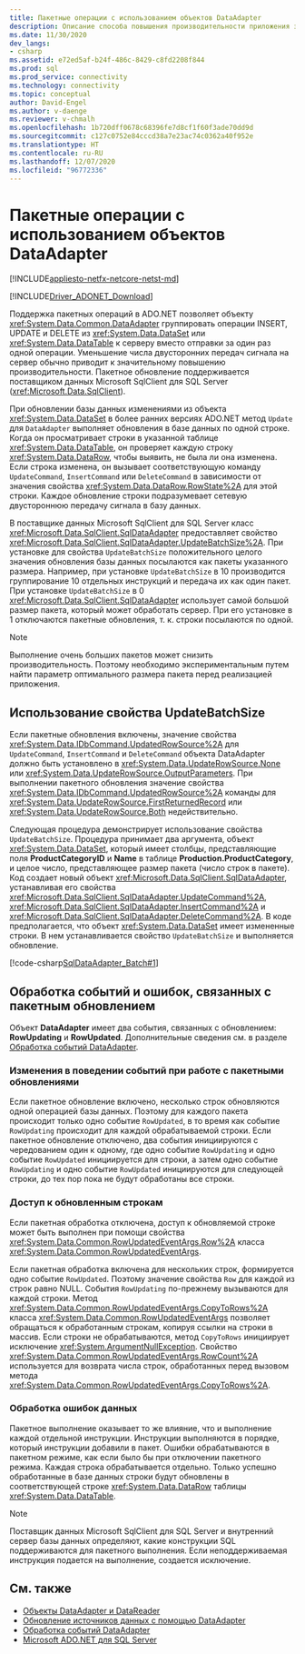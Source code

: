 ```yaml
---
title: Пакетные операции с использованием объектов DataAdapter
description: Описание способа повышения производительности приложения за счет сокращения числа круговых путей в SQL Server при применении обновлений из набора данных DataSet.
ms.date: 11/30/2020
dev_langs:
- csharp
ms.assetid: e72ed5af-b24f-486c-8429-c8fd2208f844
ms.prod: sql
ms.prod_service: connectivity
ms.technology: connectivity
ms.topic: conceptual
author: David-Engel
ms.author: v-daenge
ms.reviewer: v-chmalh
ms.openlocfilehash: 1b720dff0678c68396fe7d8cf1f60f3ade70dd9d
ms.sourcegitcommit: c127c0752e84cccd38a7e23ac74c0362a40f952e
ms.translationtype: HT
ms.contentlocale: ru-RU
ms.lasthandoff: 12/07/2020
ms.locfileid: "96772336"
---
```

# <a name="batch-operations-using-dataadapters"></a>Пакетные операции с использованием объектов DataAdapter

[!INCLUDE[appliesto-netfx-netcore-netst-md](../../includes/appliesto-netfx-netcore-netst-md.md)]

[!INCLUDE[Driver_ADONET_Download](../../includes/driver_adonet_download.md)]

Поддержка пакетных операций в ADO.NET позволяет объекту <xref:System.Data.Common.DataAdapter> группировать операции INSERT, UPDATE и DELETE из <xref:System.Data.DataSet> или <xref:System.Data.DataTable> к серверу вместо отправки за один раз одной операции. Уменьшение числа двусторонних передач сигнала на сервер обычно приводит к значительному повышению производительности. Пакетное обновление поддерживается поставщиком данных Microsoft SqlClient для SQL Server (<xref:Microsoft.Data.SqlClient>).

При обновлении базы данных изменениями из объекта <xref:System.Data.DataSet> в более ранних версиях ADO.NET метод `Update` для `DataAdapter` выполняет обновления в базе данных по одной строке. Когда он просматривает строки в указанной таблице <xref:System.Data.DataTable>, он проверяет каждую строку <xref:System.Data.DataRow>, чтобы выявить, не была ли она изменена. Если строка изменена, он вызывает соответствующую команду `UpdateCommand`, `InsertCommand` или `DeleteCommand` в зависимости от значения свойства <xref:System.Data.DataRow.RowState%2A> для этой строки. Каждое обновление строки подразумевает сетевую двустороннюю передачу сигнала в базу данных.

В поставщике данных Microsoft SqlClient для SQL Server класс <xref:Microsoft.Data.SqlClient.SqlDataAdapter> предоставляет свойство <xref:Microsoft.Data.SqlClient.SqlDataAdapter.UpdateBatchSize%2A>. При установке для свойства `UpdateBatchSize` положительного целого значения обновления базы данных посылаются как пакеты указанного размера. Например, при установке `UpdateBatchSize` в 10 производится группирование 10 отдельных инструкций и передача их как один пакет. При установке `UpdateBatchSize` в 0 <xref:Microsoft.Data.SqlClient.SqlDataAdapter> использует самой большой размер пакета, который может обработать сервер. При его установке в 1 отключаются пакетные обновления, т. к. строки посылаются по одной.

> [!NOTE]
> Выполнение очень больших пакетов может снизить производительность. Поэтому необходимо экспериментальным путем найти параметр оптимального размера пакета перед реализацией приложения.

## <a name="use-the-updatebatchsize-property"></a>Использование свойства UpdateBatchSize

Если пакетные обновления включены, значение свойства <xref:System.Data.IDbCommand.UpdatedRowSource%2A> для `UpdateCommand`, `InsertCommand` и `DeleteCommand` объекта DataAdapter должно быть установлено в <xref:System.Data.UpdateRowSource.None> или <xref:System.Data.UpdateRowSource.OutputParameters>. При выполнении пакетного обновления значение свойства <xref:System.Data.IDbCommand.UpdatedRowSource%2A> команды для <xref:System.Data.UpdateRowSource.FirstReturnedRecord> или <xref:System.Data.UpdateRowSource.Both> недействительно.
  
Следующая процедура демонстрирует использование свойства `UpdateBatchSize`. Процедура принимает два аргумента, объект <xref:System.Data.DataSet>, который имеет столбцы, представляющие поля **ProductCategoryID** и **Name** в таблице **Production.ProductCategory**, и целое число, представляющее размер пакета (число строк в пакете). Код создает новый объект <xref:Microsoft.Data.SqlClient.SqlDataAdapter>, устанавливая его свойства <xref:Microsoft.Data.SqlClient.SqlDataAdapter.UpdateCommand%2A>, <xref:Microsoft.Data.SqlClient.SqlDataAdapter.InsertCommand%2A> и <xref:Microsoft.Data.SqlClient.SqlDataAdapter.DeleteCommand%2A>. В коде предполагается, что объект <xref:System.Data.DataSet> имеет измененные строки. В нем устанавливается свойство `UpdateBatchSize` и выполняется обновление.

[!code-csharp[SqlDataAdapter_Batch#1](~/../sqlclient/doc/samples/SqlDataAdapter_Batch.cs#1)]

## <a name="handle-batch-update-related-events-and-errors"></a>Обработка событий и ошибок, связанных с пакетным обновлением

Объект **DataAdapter** имеет два события, связанных с обновлением: **RowUpdating** и **RowUpdated**. Дополнительные сведения см. в разделе [Обработка событий DataAdapter](handle-dataadapter-events.md).

### <a name="event-behavior-changes-with-batch-updates"></a>Изменения в поведении событий при работе с пакетными обновлениями

Если пакетное обновление включено, несколько строк обновляются одной операцией базы данных. Поэтому для каждого пакета происходит только одно событие `RowUpdated`, в то время как событие `RowUpdating` происходит для каждой обрабатываемой строки. Если пакетное обновление отключено, два события инициируются с чередованием один к одному, где одно событие `RowUpdating` и одно событие `RowUpdated` инициируется для строки, а затем одно событие `RowUpdating` и одно событие `RowUpdated` инициируются для следующей строки, до тех пор пока не будут обработаны все строки.

### <a name="access-updated-rows"></a>Доступ к обновленным строкам

Если пакетная обработка отключена, доступ к обновляемой строке может быть выполнен при помощи свойства <xref:System.Data.Common.RowUpdatedEventArgs.Row%2A> класса <xref:System.Data.Common.RowUpdatedEventArgs>.

Если пакетная обработка включена для нескольких строк, формируется одно событие `RowUpdated`. Поэтому значение свойства `Row` для каждой из строк равно NULL. События `RowUpdating` по-прежнему вызываются для каждой строки. Метод <xref:System.Data.Common.RowUpdatedEventArgs.CopyToRows%2A> класса <xref:System.Data.Common.RowUpdatedEventArgs> позволяет обращаться к обработанным строкам, копируя ссылки на строки в массив. Если строки не обрабатываются, метод `CopyToRows` инициирует исключение <xref:System.ArgumentNullException>. Свойство <xref:System.Data.Common.RowUpdatedEventArgs.RowCount%2A> используется для возврата числа строк, обработанных перед вызовом метода <xref:System.Data.Common.RowUpdatedEventArgs.CopyToRows%2A>.

### <a name="handle-data-errors"></a>Обработка ошибок данных

Пакетное выполнение оказывает то же влияние, что и выполнение каждой отдельной инструкции. Инструкции выполняются в порядке, который инструкции добавили в пакет. Ошибки обрабатываются в пакетном режиме, как если было бы при отключении пакетного режима. Каждая строка обрабатывается отдельно. Только успешно обработанные в базе данных строки будут обновлены в соответствующей строке <xref:System.Data.DataRow> таблицы <xref:System.Data.DataTable>.

> [!NOTE]
> Поставщик данных Microsoft SqlClient для SQL Server и внутренний сервер базы данных определяют, какие конструкции SQL поддерживаются для пакетного выполнения. Если неподдерживаемая инструкция подается на выполнение, создается исключение.

## <a name="see-also"></a>См. также

- [Объекты DataAdapter и DataReader](dataadapters-datareaders.md)
- [Обновление источников данных с помощью DataAdapter](update-data-sources-with-dataadapters.md)
- [Обработка событий DataAdapter](handle-dataadapter-events.md)
- [Microsoft ADO.NET для SQL Server](microsoft-ado-net-sql-server.md)
